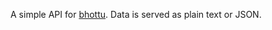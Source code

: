 A simple API for [bhottu](https://github.com/gentoomen/bhottu). Data is served as plain text or JSON.
